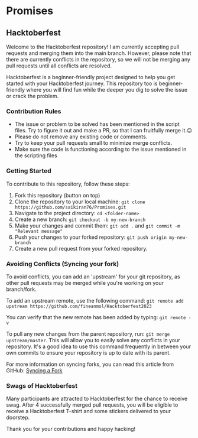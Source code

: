 # Promises
## Hacktoberfest

Welcome to the Hacktoberfest repository! I am currently accepting pull requests and merging them into the main branch. However, please note that there are currently conflicts in the repository, so we will not be merging any pull requests until all conflicts are resolved. 

Hacktoberfest is a beginner-friendly project designed to help you get started with your Hacktoberfest journey. This repository too is beginner-friendly where you will find fun while the deeper you dig to solve the issue or crack the problem.

### Contribution Rules

- The issue or problem to be solved has been mentioned in the script files. Try to figure it out and make a PR, so that I can fruitfully merge it.😉
- Please do not remove any existing code or comments.
- Try to keep your pull requests small to minimize merge conflicts.
- Make sure the code is functioning according to the issue mentioned in the scripting files

### Getting Started

To contribute to this repository, follow these steps:

1. Fork this repository (button on top)
2. Clone the repository to your local machine: `git clone https://github.com/saikiran76/Promises.git `
3. Navigate to the project directory: `cd <folder-name>`
4. Create a new branch: `git checkout -b my-new-branch`
5. Make your changes and commit them: `git add .` and `git commit -m "Relevant message"`
6. Push your changes to your forked repository: `git push origin my-new-branch`
7. Create a new pull request from your forked repository.

### Avoiding Conflicts (Syncing your fork)

To avoid conflicts, you can add an 'upstream' for your git repository, as other pull requests may be merged while you're working on your branch/fork.

To add an upstream remote, use the following command: `git remote add upstream https://github.com/fineanmol/Hacktoberfest2023`

You can verify that the new remote has been added by typing: `git remote -v`

To pull any new changes from the parent repository, run: `git merge upstream/master`. This will allow you to easily solve any conflicts in your repository. It's a good idea to use this command frequently in between your own commits to ensure your repository is up to date with its parent.

For more information on syncing forks, you can read this article from GitHub: [Syncing a Fork](https://help.github.com/articles/syncing-a-fork/)

### Swags of Hacktoberfest

Many participants are attracted to Hacktoberfest for the chance to receive swag. After 4 successfully merged pull requests, you will be eligible to receive a Hacktoberfest T-shirt and some stickers delivered to your doorstep.

Thank you for your contributions and happy hacking!
